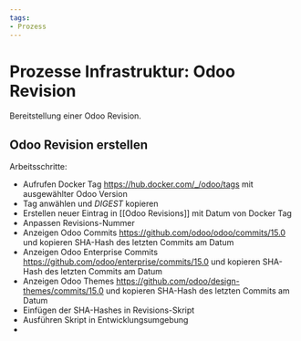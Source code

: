 ```yaml
---
tags:
- Prozess
---
```

# Prozesse Infrastruktur: Odoo Revision
Bereitstellung einer Odoo Revision.
## Odoo Revision erstellen

Arbeitsschritte:
* Aufrufen Docker Tag <https://hub.docker.com/_/odoo/tags> mit ausgewählter Odoo Version
* Tag anwählen und *DIGEST* kopieren
* Erstellen neuer Eintrag in [[Odoo Revisions]] mit Datum von Docker Tag
* Anpassen Revisions-Nummer
* Anzeigen Odoo Commits <https://github.com/odoo/odoo/commits/15.0> und kopieren SHA-Hash des letzten Commits am Datum
* Anzeigen Odoo Enterprise Commits <https://github.com/odoo/enterprise/commits/15.0> und kopieren SHA-Hash des letzten Commits am Datum
* Anzeigen Odoo Themes <https://github.com/odoo/design-themes/commits/15.0> und kopieren SHA-Hash des letzten Commits am Datum
* Einfügen der SHA-Hashes in Revisions-Skript
* Ausführen Skript in Entwicklungsumgebung
* 